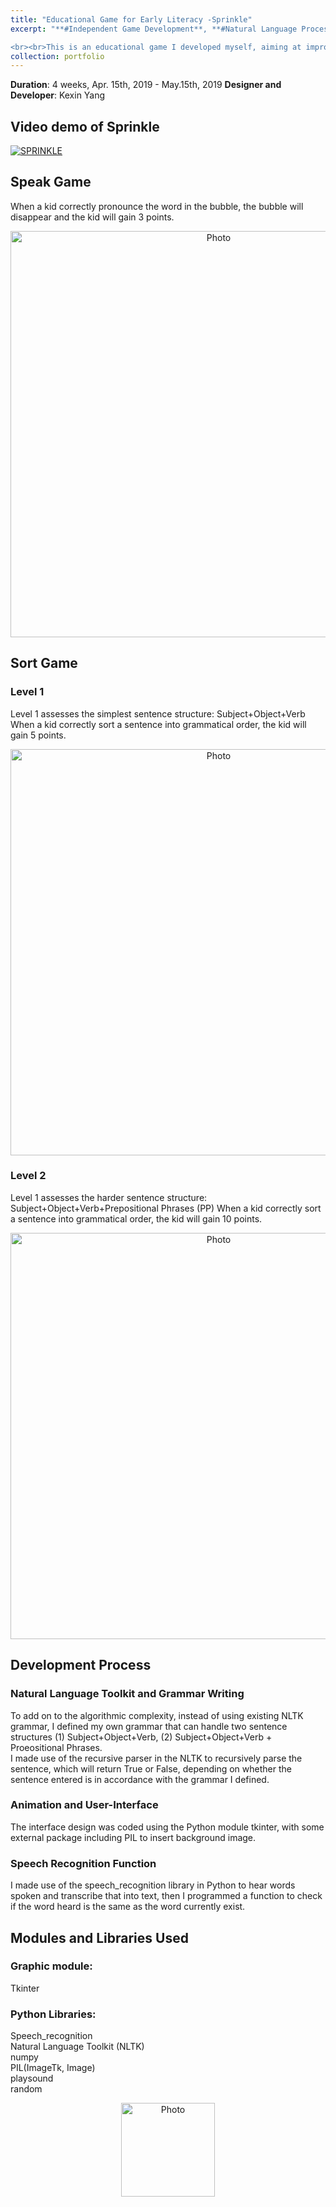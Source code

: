 ```yaml
---
title: "Educational Game for Early Literacy -Sprinkle" 
excerpt: "**#Independent Game Development**, **#Natural Language Processing**,<br> **#Speech Recognition**, **#Python Programming**

<br><br>This is an educational game I developed myself, aiming at improving kids' early literacy, with gamified activities including pronouncing words and sorting sentences.<br/><img src='https://kexin-yang.github.io/images/Sprinkle/1.png?raw=true' alt='Photo' style='width: 650px;'/>"  
collection: portfolio  
--- 
```


**Duration**: 4 weeks, Apr. 15th, 2019 - May.15th, 2019 
**Designer and Developer**: Kexin Yang


## Video demo of Sprinkle

[![SPRINKLE](https://kexin-yang.github.io/images/Sprinkle/1playVideo.png?raw=true)](https://youtu.be/rKN3eWOOxNw "CameraMaster")



## Speak Game

When a kid correctly pronounce the word in the bubble, the bubble will disappear and the kid will gain 3 points.
 <p align="center">
 <img src="https://kexin-yang.github.io/images/Sprinkle/2.png?raw=true" alt="Photo" style="width: 650px;"/>  
</p>

## Sort Game

### Level 1
Level 1 assesses the simplest sentence structure: Subject+Object+Verb
When a kid correctly sort a sentence into grammatical order, the kid will gain 5 points.

 <p align="center">
 <img src="https://kexin-yang.github.io/images/Sprinkle/3.png?raw=true" alt="Photo" style="width: 650px;"/>  
</p>


### Level 2
Level 1 assesses the harder sentence structure: Subject+Object+Verb+Prepositional Phrases (PP)
When a kid correctly sort a sentence into grammatical order, the kid will gain 10 points.
 <p align="center">
 <img src="https://kexin-yang.github.io/images/Sprinkle/4.png?raw=true" alt="Photo" style="width: 650px;"/>  
</p>



## Development Process

### Natural Language Toolkit and Grammar Writing
To add on to the algorithmic complexity, instead of using existing NLTK grammar, I defined my own grammar that can handle two sentence structures (1) Subject+Object+Verb, (2) Subject+Object+Verb + Proeositional Phrases.  
I made use of the recursive parser in the NLTK to recursively parse the sentence, which will return True or False, depending on whether the sentence entered is in accordance with the grammar I defined.


### Animation and User-Interface 
The interface design was coded using the Python module tkinter, with some external package including PIL to insert background image.  

### Speech Recognition Function
I made use of the speech_recognition library in Python to hear words spoken and transcribe that into text, then I programmed a function to check if the word heard is the same as the word currently exist. 


## Modules and Libraries Used
### Graphic module:
Tkinter
### Python Libraries:
Speech_recognition  
Natural Language Toolkit (NLTK)  
numpy  
PIL(ImageTk, Image)  
playsound  
random

<p align="center">
 <img src="https://kexin-yang.github.io/images/Sprinkle/end4.jpeg?raw=true" alt="Photo" style="width: 150px;"/>  
</p>

  




